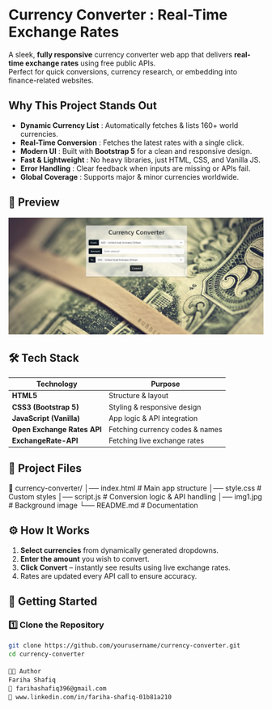 #  Currency Converter : Real-Time Exchange Rates

A sleek, **fully responsive** currency converter web app that delivers **real-time exchange rates** using free public APIs.  
Perfect for quick conversions, currency research, or embedding into finance-related websites.  



##  Why This Project Stands Out
- **Dynamic Currency List** : Automatically fetches & lists 160+ world currencies.
- **Real-Time Conversion** : Fetches the latest rates with a single click.
- **Modern UI** : Built with **Bootstrap 5** for a clean and responsive design.
- **Fast & Lightweight** : No heavy libraries, just HTML, CSS, and Vanilla JS.
- **Error Handling** : Clear feedback when inputs are missing or APIs fail.
- **Global Coverage** : Supports major & minor currencies worldwide.



## 📸 Preview

![Currency Converter Preview](Screenshot.png)  



## 🛠 Tech Stack
| Technology   | Purpose |
|--------------|---------|
| **HTML5**    | Structure & layout |
| **CSS3 (Bootstrap 5)** | Styling & responsive design |
| **JavaScript (Vanilla)** | App logic & API integration |
| **Open Exchange Rates API** | Fetching currency codes & names |
| **ExchangeRate-API** | Fetching live exchange rates |



## 📂 Project Files

📁 currency-converter/
│── index.html # Main app structure
│── style.css # Custom styles
│── script.js # Conversion logic & API handling
│── img1.jpg # Background image
└── README.md # Documentation




## ⚙️ How It Works
1. **Select currencies** from dynamically generated dropdowns.
2. **Enter the amount** you wish to convert.
3. **Click Convert** – instantly see results using live exchange rates.
4. Rates are updated every API call to ensure accuracy.



## 🚀 Getting Started
### 1️⃣ Clone the Repository
```bash
git clone https://github.com/yourusername/currency-converter.git
cd currency-converter

👩‍💻 Author
Fariha Shafiq
📧 farihashafiq396@gmail.com
💼 www.linkedin.com/in/fariha-shafiq-01b81a210
